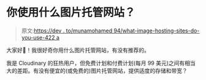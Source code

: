 # 你使用什么图片托管网站？

> 原文:[https://dev . to/munamohamed 94/what-image-hosting-sites-do-you-use-422 a](https://dev.to/munamohamed94/what-image-hosting-sites-do-you-use-422a)

大家好🙂！我很好奇你用什么图片托管网站，有没有推荐的。

我是 Cloudinary 的狂热用户，但免费计划和付费计划(每月 99 美元)之间有相当大的差距。有没有便宜的(或免费的)图片托管网站，提供适度的存储和带宽？